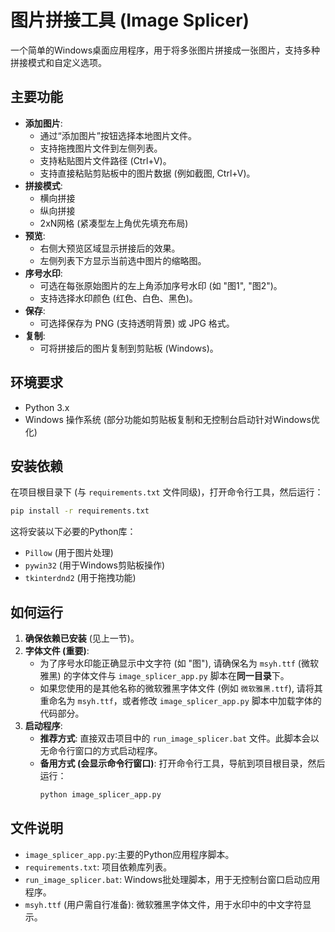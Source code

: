 # 图片拼接工具 (Image Splicer)

一个简单的Windows桌面应用程序，用于将多张图片拼接成一张图片，支持多种拼接模式和自定义选项。

## 主要功能

*   **添加图片**:
    *   通过“添加图片”按钮选择本地图片文件。
    *   支持拖拽图片文件到左侧列表。
    *   支持粘贴图片文件路径 (Ctrl+V)。
    *   支持直接粘贴剪贴板中的图片数据 (例如截图, Ctrl+V)。
*   **拼接模式**:
    *   横向拼接
    *   纵向拼接
    *   2xN网格 (紧凑型左上角优先填充布局)
*   **预览**:
    *   右侧大预览区域显示拼接后的效果。
    *   左侧列表下方显示当前选中图片的缩略图。
*   **序号水印**:
    *   可选在每张原始图片的左上角添加序号水印 (如 "图1", "图2")。
    *   支持选择水印颜色 (红色、白色、黑色)。
*   **保存**:
    *   可选择保存为 PNG (支持透明背景) 或 JPG 格式。
*   **复制**:
    *   可将拼接后的图片复制到剪贴板 (Windows)。

## 环境要求

*   Python 3.x
*   Windows 操作系统 (部分功能如剪贴板复制和无控制台启动针对Windows优化)

## 安装依赖

在项目根目录下 (与 `requirements.txt` 文件同级)，打开命令行工具，然后运行：

```bash
pip install -r requirements.txt
```

这将安装以下必要的Python库：
*   `Pillow` (用于图片处理)
*   `pywin32` (用于Windows剪贴板操作)
*   `tkinterdnd2` (用于拖拽功能)

## 如何运行

1.  **确保依赖已安装** (见上一节)。
2.  **字体文件 (重要)**:
    *   为了序号水印能正确显示中文字符 (如 "图"), 请确保名为 `msyh.ttf` (微软雅黑) 的字体文件与 `image_splicer_app.py` 脚本在**同一目录**下。
    *   如果您使用的是其他名称的微软雅黑字体文件 (例如 `微软雅黑.ttf`), 请将其重命名为 `msyh.ttf`，或者修改 `image_splicer_app.py` 脚本中加载字体的代码部分。
3.  **启动程序**:
    *   **推荐方式**: 直接双击项目中的 `run_image_splicer.bat` 文件。此脚本会以无命令行窗口的方式启动程序。
    *   **备用方式 (会显示命令行窗口)**: 打开命令行工具，导航到项目根目录，然后运行：
        ```bash
        python image_splicer_app.py
        ```

## 文件说明

*   `image_splicer_app.py`:主要的Python应用程序脚本。
*   `requirements.txt`: 项目依赖库列表。
*   `run_image_splicer.bat`: Windows批处理脚本，用于无控制台窗口启动应用程序。
*   `msyh.ttf` (用户需自行准备): 微软雅黑字体文件，用于水印中的中文字符显示。
